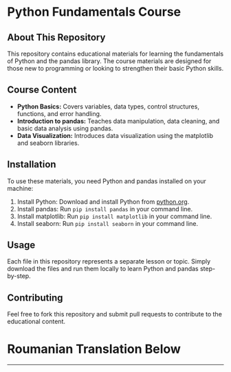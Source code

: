# Python Fundamentals Course

## About This Repository

This repository contains educational materials for learning the fundamentals of Python and the pandas library. The course materials are designed for those new to programming or looking to strengthen their basic Python skills.

## Course Content

- **Python Basics:** Covers variables, data types, control structures, functions, and error handling.
- **Introduction to pandas:** Teaches data manipulation, data cleaning, and basic data analysis using pandas.
- **Data Visualization:** Introduces data visualization using the matplotlib and seaborn libraries.

## Installation

To use these materials, you need Python and pandas installed on your machine:

1. Install Python: Download and install Python from [python.org](https://www.python.org/downloads/).
2. Install pandas: Run `pip install pandas` in your command line.
3. Install matplotlib: Run `pip install matplotlib` in your command line.
4. Install seaborn: Run `pip install seaborn` in your command line.

## Usage

Each file in this repository represents a separate lesson or topic. Simply download the files and run them locally to learn Python and pandas step-by-step.

## Contributing

Feel free to fork this repository and submit pull requests to contribute to the educational content.


# Roumanian Translation Below
---


